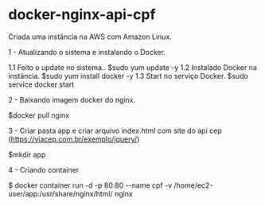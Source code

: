 # docker-nginx-api-cpf

Criada uma instância na AWS com Amazon Linux.

1 -  Atualizando o sistema e instalando o Docker.

1.1 Feito o update no sistema..
$sudo yum update -y
1.2 Instalado Docker na instância.
$sudo yum install docker -y
1.3 Start no serviço Docker.
$sudo service docker start

2 - Baixando imagem docker do nginx.

$docker pull nginx

 3 - Criar pasta app e criar arquivo index.html com site do api cep  (https://viacep.com.br/exemplo/jquery/)
 
$mkdir app 

4 - Criando container  

$ docker container run -d -p 80:80 --name cpf -v /home/ec2-user/app:/usr/share/nginx/html/ nginx
